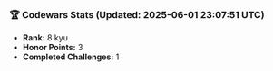 ### 🏆 Codewars Stats (Updated: 2025-06-01 23:07:51 UTC)

- **Rank:** 8 kyu
- **Honor Points:** 3
- **Completed Challenges:** 1
